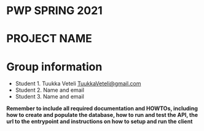 # PWP SPRING 2021

# PROJECT NAME

# Group information

-   Student 1. Tuukka Veteli TuukkaVeteli@gmail.com
-   Student 2. Name and email
-   Student 3. Name and email

**Remember to include all required documentation and HOWTOs, including how to create and populate the database, how to run and test the API, the url to the entrypoint and instructions on how to setup and run the client**
